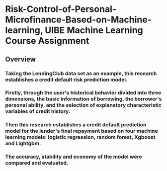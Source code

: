 # Risk-Control-of-Personal-Microfinance-Based-on-Machine-learning, UIBE Machine Learning Course Assignment
## Overview
### Taking the LendingClub data set as an example, this research establishes a credit default risk prediction model.
### Firstly, through the user's historical behavior divided into three dimensions, the basic information of borrowing, the borrower's personal ability, and the selection of explanatory characteristic variables of credit history. 
### Then this research establishes a credit default prediction model for the lender's final repayment based on four machine learning models: logistic regression, random forest, Xgboost and Lightgbm. 
### The accuracy, stability and economy of the model were compared and evaluated.
